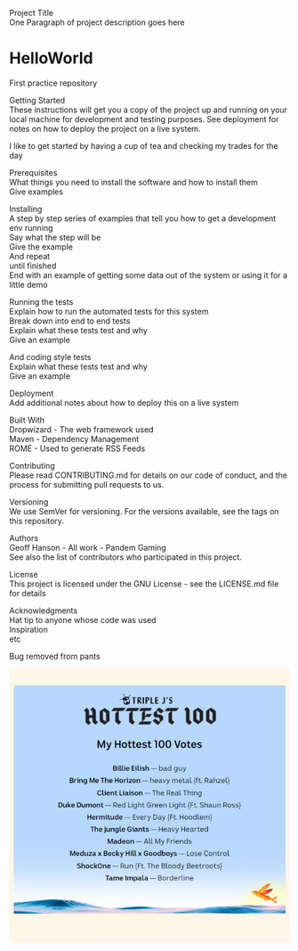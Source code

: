Project Title  
One Paragraph of project description goes here

# HelloWorld
First practice repository

Getting Started  
These instructions will get you a copy of the project up and running on your local machine for development and testing purposes. See deployment for notes on how to deploy the project on a live system.

I like to get started by having a cup of tea and checking my trades for the day

Prerequisites  
What things you need to install the software and how to install them  
Give examples

Installing  
A step by step series of examples that tell you how to get a development env running  
Say what the step will be  
Give the example  
And repeat  
until finished    
End with an example of getting some data out of the system or using it for a little demo  

Running the tests  
Explain how to run the automated tests for this system  
Break down into end to end tests  
Explain what these tests test and why  
Give an example

And coding style tests  
Explain what these tests test and why  
Give an example

Deployment  
Add additional notes about how to deploy this on a live system

Built With  
Dropwizard - The web framework used  
Maven - Dependency Management  
ROME - Used to generate RSS Feeds

Contributing  
Please read CONTRIBUTING.md for details on our code of conduct, and the process for submitting pull requests to us.

Versioning  
We use SemVer for versioning. For the versions available, see the tags on this repository.

Authors  
Geoff Hanson - All work - Pandem Gaming  
See also the list of contributors who participated in this project.

License  
This project is licensed under the GNU License - see the LICENSE.md file for details

Acknowledgments  
Hat tip to anyone whose code was used  
Inspiration  
etc  

Bug removed from pants

![this is some alt text](Hottest_100_2019.PNG)

